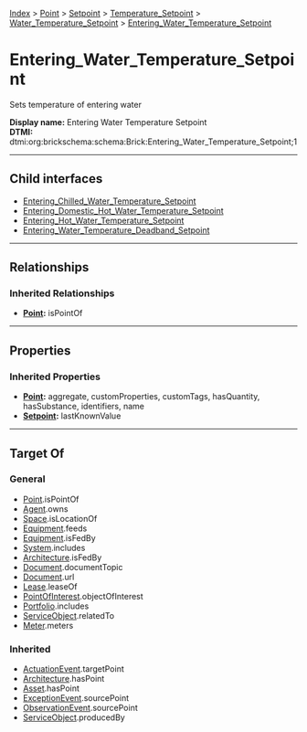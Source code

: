 [Index](../../../../../index.md) > [Point](../../../../Point.md) > [Setpoint](../../../Setpoint.md) > [Temperature_Setpoint](../../Temperature_Setpoint.md) > [Water_Temperature_Setpoint](../Water_Temperature_Setpoint.md) > [Entering_Water_Temperature_Setpoint](#)
# Entering_Water_Temperature_Setpoint

Sets temperature of entering water


**Display name:** Entering Water Temperature Setpoint<br />
**DTMI:** dtmi:org:brickschema:schema:Brick:Entering_Water_Temperature_Setpoint;1

---

## Child interfaces
* [Entering_Chilled_Water_Temperature_Setpoint](Entering_Chilled_Water_Temperature_Setpoint.md)
* [Entering_Domestic_Hot_Water_Temperature_Setpoint](../Hot-/Domestic-/Entering-.md)
* [Entering_Hot_Water_Temperature_Setpoint](../Hot-/Entering-.md)
* [Entering_Water_Temperature_Deadband_Setpoint](Entering_Water_Temperature_Deadband_Setpoint.md)

---

## Relationships

### Inherited Relationships
* **[Point](../../../../Point.md):** isPointOf

---

## Properties

### Inherited Properties
* **[Point](../../../../Point.md):** aggregate, customProperties, customTags, hasQuantity, hasSubstance, identifiers, name
* **[Setpoint](../../../Setpoint.md):** lastKnownValue

---

## Target Of
### General
* [Point](../../../../Point.md).isPointOf
* [Agent](../../../../../Agent/Agent.md).owns
* [Space](../../../../../Space/Space.md).isLocationOf
* [Equipment](../../../../../Asset/Equipment/Equipment.md).feeds
* [Equipment](../../../../../Asset/Equipment/Equipment.md).isFedBy
* [System](../../../../../Collection/System/System.md).includes
* [Architecture](../../../../../Space/Architecture/Architecture.md).isFedBy
* [Document](../../../../../Information/Document/Document.md).documentTopic
* [Document](../../../../../Information/Document/Document.md).url
* [Lease](../../../../../Event/Lease.md).leaseOf
* [PointOfInterest](../../../../../Information/PointOfInterest.md).objectOfInterest
* [Portfolio](../../../../../Collection/Portfolio.md).includes
* [ServiceObject](../../../../../Information/ServiceObject/ServiceObject.md).relatedTo
* [Meter](../../../../../Asset/Equipment/Meter/Meter.md).meters
### Inherited
* [ActuationEvent](../../../../../Event/Point-/ActuationEvent.md).targetPoint
* [Architecture](../../../../../Space/Architecture/Architecture.md).hasPoint
* [Asset](../../../../../Asset/Asset.md).hasPoint
* [ExceptionEvent](../../../../../Event/Point-/ExceptionEvent.md).sourcePoint
* [ObservationEvent](../../../../../Event/Point-/ObservationEvent/ObservationEvent.md).sourcePoint
* [ServiceObject](../../../../../Information/ServiceObject/ServiceObject.md).producedBy
